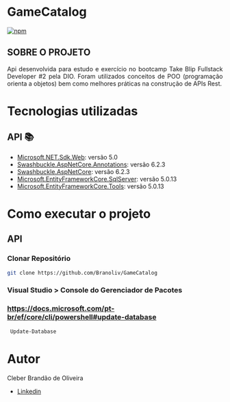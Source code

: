 # GameCatalog


[![npm](https://img.shields.io/npm/l/react)](https://github.com/Branoliv/DCE/blob/master/LICENSE)


## SOBRE O PROJETO

<p align="justify">Api desenvolvida para estudo e exercício no bootcamp Take Blip Fullstack Developer #2 pela DIO. Foram utilizados conceitos de POO (programação orienta a objetos) 
bem como melhores práticas na construção de APIs Rest.</p>

# Tecnologias utilizadas
## API :books:
     
   - [Microsoft.NET.Sdk.Web](https://docs.microsoft.com/pt-br/dotnet/core/whats-new/dotnet-5): versão 5.0
   - [Swashbuckle.AspNetCore.Annotations](https://github.com/domaindrivendev/Swashbuckle.AspNetCore): versão 6.2.3
   - [Swashbuckle.AspNetCore](https://github.com/domaindrivendev/Swashbuckle.AspNetCore): versão 6.2.3
   - [Microsoft.EntityFrameworkCore.SqlServer](https://www.nuget.org/packages/Microsoft.EntityFrameworkCore.SqlServer): versão 5.0.13
   - [Microsoft.EntityFrameworkCore.Tools](https://www.nuget.org/packages/Microsoft.EntityFrameworkCore.Tools): versão 5.0.13

# Como executar o projeto

## API

### Clonar Repositório
```bash
git clone https://github.com/Branoliv/GameCatalog
```
### Visual Studio > Console do Gerenciador de Pacotes 
### https://docs.microsoft.com/pt-br/ef/core/cli/powershell#update-database
```bash 
 Update-Database
```

# Autor

Cleber Brandão de Oliveira

- [Linkedin](https://www.linkedin.com/in/cleber-brand%C3%A3o-3a631a133)

